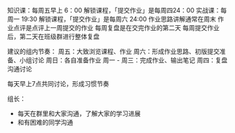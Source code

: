 


知识课：每周五早上 6：00 解锁课程，「提交作业」是每周四24：00
实战课：每周一 19:30 解锁课程，「提交作业」是每周六 24:00
作业思路讲解通常在周末
作业点评是点评上一周提交的作业
每周复盘是在交完作业的第二天
每周提交作业后，第二天在班级群进行整体复盘

建议的组内节奏：
周五：大致浏览课程、作业
周六：形成作业思路、初版提交准备、小组讨论
周日：各自准备作业
周一 - 周三：完成作业、输出笔记
周四：复盘沟通讨论

每天早上7点共同讨论，形成习惯节奏

组长：
* 每天在群里和大家沟通，了解大家的学习进展
* 和有困难的同学沟通

